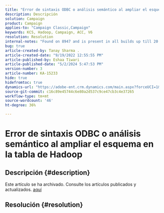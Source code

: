 ```yaml
---
title: "Error de sintaxis ODBC o análisis semántico al ampliar el esquema en la tabla de Hadoop"
description: Descripción
solution: Campaign
product: Campaign
applies-to: "Campaign Classic,Campaign"
keywords: KCS, Hadoop, Campaign, ACC, V6
resolution: Resolution
internal-notes: "Found on 8947 and is present in all builds up till 20.2.  Internal Support ticket: TK178548"
bug: true
article-created-by: Tanay Sharma .
article-created-date: "9/19/2022 12:55:55 PM"
article-published-by: Eshaa Tiwari
article-published-date: "5/2/2024 5:47:53 PM"
version-number: 3
article-number: KA-15233
hide: true
hidefromtoc: true
dynamics-url: "https://adobe-ent.crm.dynamics.com/main.aspx?forceUCI=1&pagetype=entityrecord&etn=knowledgearticle&id=9444595f-1a38-ed11-9db1-002248086735"
source-git-commit: c16c89e45744c6e80a2d537c9ce47cb3c4e37265
workflow-type: tm+mt
source-wordcount: '46'
ht-degree: 36%

---
```


# Error de sintaxis ODBC o análisis semántico al ampliar el esquema en la tabla de Hadoop

## Descripción {#description}

Este artículo se ha archivado. Consulte los artículos publicados y actualizados. [aquí](https://experienceleague.adobe.com/search.html?lang=es#sort=relevancy)

## Resolución {#resolution}

